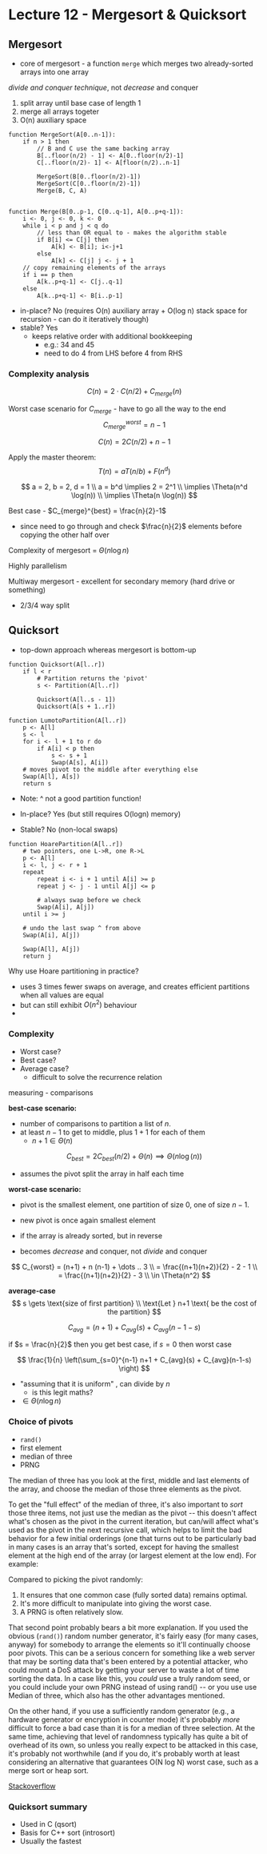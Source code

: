 # Lecture 12 - Mergesort & Quicksort

## Mergesort

- core of mergesort - a function `merge` which merges two already-sorted arrays into one array

*divide and conquer technique*, not *decrease* and conquer

1. split array until base case of length 1
2. merge all arrays togeter
3. O(n) auxiliary space

```pseudocode
function MergeSort(A[0..n-1]):
    if n > 1 then
        // B and C use the same backing array 
        B[..floor(n/2) - 1] <- A[0..floor(n/2)-1]
        C[..floor(n/2)- 1] <- A[floor(n/2)..n-1]

        MergeSort(B[0..floor(n/2)-1])
        MergeSort(C[0..floor(n/2)-1])
        Merge(B, C, A)


function Merge(B[0..p-1, C[0..q-1], A[0..p+q-1]):
    i <- 0, j <- 0, k <- 0
    while i < p and j < q do
        // less than OR equal to - makes the algorithm stable
        if B[i] <= C[j] then
            A[k] <- B[i]; i<-j+1
        else
            A[k] <- C[j] j <- j + 1
    // copy remaining elements of the arrays
    if i == p then
        A[k..p+q-1] <- C[j..q-1]
    else
        A[k..p+q-1] <- B[i..p-1]
```

- in-place? No (requires O(n) auxiliary array + O(log n) stack space for recursion - can do it iteratively though)
- stable? Yes
  - keeps relative order with additional bookkeeping
    - e.g.: 34 and 45
    - need to do 4 from LHS before 4 from RHS

### Complexity analysis

$$
C(n) = 2 \cdot C(n/2) + C_{merge}(n)
$$

Worst case scenario for $C_{merge}$ - have to go all the way to the end
$$
C_{merge}^{worst} = n-1
$$

$$
C(n) = 2C(n/2) + n-1
$$

Apply the master theorem:
$$
T(n) = aT(n/b) + F(n^d)
$$

$$
a = 2, b = 2, d = 1 \\
a = b^d \implies 2 = 2^1 \\
\implies \Theta(n^d \log(n)) \\
\implies \Theta(n \log(n))
$$

Best case - $C_{merge}^{best} = \frac{n}{2}-1$

- since need to go through and check $\frac{n}{2}$ elements before copying the other half over

Complexity of mergesort = $\Theta(n \log n)$

Highly parallelism

Multiway mergesort - excellent for secondary memory (hard drive or something)

- 2/3/4 way split

## Quicksort

- top-down approach whereas mergesort is bottom-up

```pseudocode
function Quicksort(A[l..r])
    if l < r
        # Partition returns the 'pivot'
        s <- Partition(A[l..r])

        Quicksort(A[l..s - 1])
        Quicksort(A[s + 1..r])
```

```pseudocode
function LumotoPartition(A[l..r])
    p <- A[l]
    s <- l
    for i <- l + 1 to r do
        if A[i] < p then
            s <- s + 1
            Swap(A[s], A[i])
    # moves pivot to the middle after everything else
    Swap(A[l], A[s])
    return s
```

- Note: ^ not a good partition function!

- In-place? Yes (but still requires O(logn) memory)

- Stable? No (non-local swaps)

```pseudocode
function HoarePartition(A[l..r])
    # two pointers, one L->R, one R->L
    p <- A[l]
    i <- l, j <- r + 1
    repeat
        repeat i <- i + 1 until A[i] >= p
        repeat j <- j - 1 until A[j] <= p

        # always swap before we check
        Swap(A[i], A[j])
    until i >= j

    # undo the last swap ^ from above
    Swap(A[i], A[j])

    Swap(A[l], A[j])
    return j
```

Why use Hoare partitioning in practice?

- uses 3 times fewer swaps on average, and creates efficient partitions when all values are equal
- but can still exhibit $O(n^2)$ behaviour
- 

### Complexity

- Worst case?
- Best case?
- Average case?
  - difficult to solve the recurrence relation

measuring - comparisons

**best-case scenario:**

- number of comparisons to partition a list of $n$.
- at least $n-1$ to get to middle, plus $1+1$ for each of them
  - $n+1 \in \Theta(n)$

$$
C_{best} = 2C_{best}(n/2) + \Theta(n) \implies\Theta(n\log(n))
$$

- assumes the pivot split the array in half each time

**worst-case scenario:**

- pivot is the smallest element, one partition of size 0, one of size $n-1$.

- new pivot is once again smallest element

- if the array is already sorted, but in reverse

- becomes *decrease* and conquer, not *divide* and conquer

$$
C_{worst} = (n+1) + n (n-1) + \dots .. 3 \\
       = \frac{(n+1)(n+2)}{2} - 2 - 1 \\
       = \frac{(n+1)(n+2)}{2} - 3 \\
       \in \Theta(n^2)
$$

**average-case**
$$
s \gets \text{size of first partition} \\
\text{Let } n+1 \text{ be the cost of the partition}
$$

$$
C_{avg} = (n+1) + C_{avg}(s) + C_{avg}(n - 1 - s)
$$

if $s = \frac{n}{2}$ then you get best case, if $s=0$ then worst case

$$
\frac{1}{n} \left(\sum_{s=0}^{n-1} n+1 + C_{avg}(s) + C_{avg}(n-1-s) \right)
$$

- "assuming that it is uniform" , can divide by $n$
  - is this legit maths?
- $\in \Theta(n \log n)$



### Choice of pivots

- `rand()`
- first element
- median of three
- PRNG

The median of three has you look at the first, middle and last  elements of the array, and choose the median of those three elements as  the pivot.

To get the "full effect" of the median of three, it's also important to *sort* those three items, not just use the median as the pivot -- this doesn't affect what's chosen as the pivot in the current iteration, but  can/will affect what's used as the pivot in the next recursive call,  which helps to limit the bad behavior for a few initial orderings (one  that turns out to be particularly bad in many cases is an array that's  sorted, except for having the smallest element at the high end of the  array (or largest element at the low end). For example:

Compared to picking the pivot randomly:

1. It ensures that one common case (fully sorted data) remains optimal.
2. It's more difficult to manipulate into giving the worst case.
3. A PRNG is often relatively slow.

That second point probably bears a bit more explanation. If you used the obvious (`rand()`) random number generator, it's fairly easy (for many cases, anyway) for  somebody to arrange the elements so it'll continually choose poor  pivots. This can be a serious concern for something like a web server  that may be sorting data that's been entered by a potential attacker,  who could mount a DoS attack by getting your server to waste a lot of  time sorting the data. In a case like this, you *could* use a  truly random seed, or you could include your own PRNG instead of using  rand() -- or you use use Median of three, which also has the other  advantages mentioned.

On the other hand, if you use a sufficiently random generator (e.g., a hardware generator or encryption in counter mode) it's probably *more* difficult to force a bad case than it is for a median of three  selection. At the same time, achieving that level of randomness  typically has quite a bit of overhead of its own, so unless you really  expect to be attacked in this case, it's probably not worthwhile (and if you do, it's probably worth at least considering an alternative that  guarantees O(N log N) worst case, such as a merge sort or heap sort.

[Stackoverflow](https://stackoverflow.com/questions/7559608/median-of-three-values-strategy)

### Quicksort summary

- Used in C (qsort)
- Basis for C++ sort (introsort)
- Usually the fastest